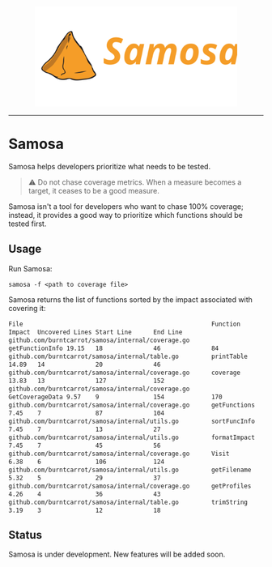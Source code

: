 <div align="center">
    <img src = "assets/samosa.svg" width=400>
</div>

---

# Samosa

Samosa helps developers prioritize what needs to be tested.

> ⚠️ Do not chase coverage metrics. When a measure becomes a target, it ceases to be a good measure.

Samosa isn't a tool for developers who want to chase 100% coverage; instead, it provides a good way to prioritize which functions should be tested first.

## Usage

Run Samosa:

```
samosa -f <path to coverage file>
```

Samosa returns the list of functions sorted by the impact associated with covering it:

```
File                                                    Function        Impact  Uncovered Lines Start Line      End Line
github.com/burntcarrot/samosa/internal/coverage.go      getFunctionInfo 19.15   18              46              84
github.com/burntcarrot/samosa/internal/table.go         printTable      14.89   14              20              46
github.com/burntcarrot/samosa/internal/coverage.go      coverage        13.83   13              127             152
github.com/burntcarrot/samosa/internal/coverage.go      GetCoverageData 9.57    9               154             170
github.com/burntcarrot/samosa/internal/coverage.go      getFunctions    7.45    7               87              104
github.com/burntcarrot/samosa/internal/utils.go         sortFuncInfo    7.45    7               13              27
github.com/burntcarrot/samosa/internal/utils.go         formatImpact    7.45    7               45              56
github.com/burntcarrot/samosa/internal/coverage.go      Visit           6.38    6               106             124
github.com/burntcarrot/samosa/internal/utils.go         getFilename     5.32    5               29              37
github.com/burntcarrot/samosa/internal/coverage.go      getProfiles     4.26    4               36              43
github.com/burntcarrot/samosa/internal/table.go         trimString      3.19    3               12              18
```

## Status

Samosa is under development. New features will be added soon.
